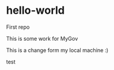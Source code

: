 # hello-world
First repo

This is some work for MyGov

This is a change form my local machine :)

test


